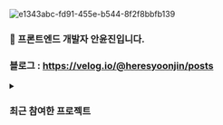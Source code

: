 ![e1343abc-fd91-455e-b544-8f2f8bbfb139](https://github.com/user-attachments/assets/bee8dac4-d1d3-46f8-8cba-cc76d863549d)

### 👋 프론트엔드 개발자 안윤진입니다. 
### 블로그 : https://velog.io/@heresyoonjin/posts
<details> 
<summary> 
  
### 최근 참여한 프로젝트
</summary>

#### 술 모임 커뮤니티 앱'술닥술닥' 협업개발 (출시예정)
<img src="https://github.com/user-attachments/assets/d4836e73-70dc-44f1-b8cc-b4af00929038" width="400" height="200"/>


사용한 기술 스택: <img src="https://img.shields.io/badge/nextjs-000000?style=for-the-badge&logo=next.js&logoColor=white"> <img src="https://img.shields.io/badge/react-61DAFB?style=for-the-badge&logo=react&logoColor=white"> <img src="https://img.shields.io/badge/typescript-3178C6?style=for-the-badge&logo=typescript&logoColor=white"> <img src="https://img.shields.io/badge/tailwind-06B6D4?style=for-the-badge&logo=tailwindcss&logoColor=white"> <img src="https://img.shields.io/badge/reactquery-FF4154?style=for-the-badge&logo=reactquery&logoColor=white">  <img src="[https://img.shields.io/badge/axios-5a29e4?style=for-the-badge&logo=axios&logoColor=white](https://img.shields.io/badge/reactquery-FF4154?style=for-the-badge&logo=reactQuery&logoColor=white)"> <img src="[https://img.shields.io/badge/reacthookform-ec5990?style=for-the-badge&logo=reacthookform&logoColor=white](https://img.shields.io/badge/github-181717?style=for-the-badge&logo=github&logoColor=white)">

<details>
<summary> 기여 </summary>
  
- 술 검색 웹뷰: useSearchParams를 사용해 검색 api 연결
- 앱 가이드 웹뷰: useRef와 Intersection Observer를 사용해 스크롤 위치 조작 & 현재 스크롤 위치를 탭바에 상태반영
- 랜딩페이지: useRef를 사용해 스크롤 위치 조작, 이미지 캐러셀 구현, 사전예약을 위한 api 연결
  
</details>
<details>
<summary> 배운점 </summary>
  
1. 검색결과를 렌더링하는 문제: 페이지 이동 후 Next.js의 useSearchParams훅을 사용해 검색 파라미터를 읽어 검색 훅을 호출하도록 했습니다.
2. 사전예약 등록 에러 처리: react-query의 useMutation을 사용하여 등록이 제대로 처리되지 않은 경우 사용자에게 토스트를 띄우도록 했습니다.
3. 최근검색어 삭제를 즉시 반영해야하는 문제: invalidateQueries를 통해 캐시를 무효화하도록 해 사용자가 최근 검색어를 삭제할 때마다 즉시 UI에 반영되도록하였습니다.
4. 검색 필터 팝업을 내부 상태관리에서 개별 페이지로 이전하는 문제: 내부 상태관리로 필터 팝업을 구현했었으나 추후 SEO최적화 문제를 고려하여 페이지를 별도의 페이지로 분리했습니다. 병렬 라우팅을 통해 정렬 버튼을 클릭하는 경우에만 필터페이지를 렌더링하도록했습니다.
   
</details>
Github: https://github.com/suldak/web-mono

#### 커뮤니티 기능을 결합한 도서 커머스 사이트 'Readme' 협업개발, 배포
<img src="https://github.com/thisisthewa2/thisisthewa2/assets/119280160/3a6df636-2691-4e28-ba6f-5beda5627109" width="300" height="200"/>

사용한 기술 스택: <img src="https://img.shields.io/badge/nextjs-000000?style=for-the-badge&logo=next.js&logoColor=white"> <img src="https://img.shields.io/badge/react-61DAFB?style=for-the-badge&logo=react&logoColor=white"> <img src="https://img.shields.io/badge/typescript-3178C6?style=for-the-badge&logo=typescript&logoColor=white"> <img src="https://img.shields.io/badge/tailwind-06B6D4?style=for-the-badge&logo=tailwindcss&logoColor=white"> <img src="https://img.shields.io/badge/reactquery-FF4154?style=for-the-badge&logo=reactquery&logoColor=white">  <img src="[https://img.shields.io/badge/axios-5a29e4?style=for-the-badge&logo=axios&logoColor=white](https://img.shields.io/badge/reactquery-FF4154?style=for-the-badge&logo=reactQuery&logoColor=white)"> <img src="[https://img.shields.io/badge/reacthookform-ec5990?style=for-the-badge&logo=reacthookform&logoColor=white](https://img.shields.io/badge/github-181717?style=for-the-badge&logo=github&logoColor=white)">


<details>
<summary> 기여 </summary>

- 메인페이지: 메인페이지 ui & 자체 도서정보 api 연결
- 결제: 포트원 테스트 결제 api 연결, 주문 내역을 저장하기 위한 자체 api 연결
- 공통컴포넌트 제어: 로그인 여부 / 페이지 별 분기에 따라 컴포넌트 제어
-  CI/CD: GitHub workflow + vercel 사용

</details>
<details>
<summary> 배운점 </summary>

1. 불필요한 데이터로딩 발생: react-query의 staleTime과 gcTime 설정으로 데이터 신선도를 관리하는 법을 익혀 캐싱을 통해 성능을 최적화하였으며 enabled 옵션을 활용한 조건부 쿼리 실행으로 불필요한 데이터 로딩을 방지했습니다.
2. 주문 > 결제페이지에서 주문 내역의 일관성을 유지해야하는 문제: 전역상태관리 라이브러리인 jotai를 사용해 상품 목록과 총 결제 금액을 전역 상태로 관리하여 데이터 일관성을 유지했습니다.

</details>
Github: https://github.com/bookstore-README/front_bookstore-README

</details>




